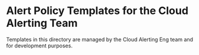 # Alert Policy Templates for the Cloud Alerting Team

Templates in this directory are managed by the Cloud Alerting Eng team and for development purposes.
